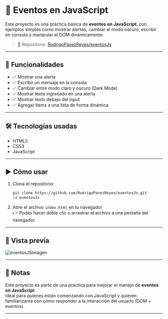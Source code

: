 # 🧠 Eventos en JavaScript

Este proyecto es una práctica básica de **eventos en JavaScript**, con ejemplos simples como mostrar alertas, cambiar el modo oscuro, escribir en consola y manipular el DOM dinámicamente.

> 🔗 Repositorio: [RodrigoPavezReyes/eventosJs](https://github.com/RodrigoPavezReyes/eventosJs.git)

---

## 🚀 Funcionalidades

- ✅ Mostrar una alerta
- ✅ Escribir un mensaje en la consola
- ✅ Cambiar entre modo claro y oscuro (Dark Mode)
- ✅ Mostrar texto ingresado en una alerta
- ✅ Mostrar texto debajo del input
- ✅ Agregar ítems a una lista de forma dinámica

---

## 🛠️ Tecnologías usadas

- HTML5
- CSS3
- JavaScript

---

## ▶️ Cómo usar

1. Clona el repositorio:
   ```bash
   git clone https://github.com/RodrigoPavezReyes/eventosJs.git
   cd eventosJs


2. Abre el archivo `index.html` en tu navegador  
   👉 Podés hacer doble clic o arrastrar el archivo a una pestaña del navegador.

---

## 📸 Vista previa
![eventosJSImagen](https://github.com/user-attachments/assets/c8b59709-3371-40bb-a336-5610c2e6cdbf)


---

## 📝 Notas

Este proyecto es parte de una práctica para mejorar el manejo de **eventos en JavaScript**.  
Ideal para quienes están comenzando con JavaScript y quieren familiarizarse con cómo responder a la interacción del usuario (DOM + eventos).

---
